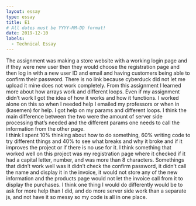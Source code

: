 ```yaml
---
layout: essay
type: essay
title: E1
# All dates must be YYYY-MM-DD format!
date: 2019-12-10
labels:
  - Technical Essay
---
```


The assignment was making a store website with a working login page and if they were new user then they would choose the registration page and then log in with a new user ID and email and having customers being able to confirm their password. There is no link because cyberduck did not let me upload it mine does not work completely. 
From this assignment I learned more about how arrays work and different loops. Even if my assignment didn’t work I got the idea of how it works and how it functions. 
I worked alone on this so when I needed help I emailed my professors or when in (kasemen) for help. I got help on my params and different loops. 
I think the main difference between the two were the amount of server side processing that’s needed and the different params one needs to call the information from the other page.  
I think I spent 10% thinking about how to do something, 60% writing code to try different things and 40% to see what breaks and why it broke and if it improves the project or if there is no use for it. 
I think something that worked well on this project was my registration page where it checked if it had a capital letter, number, and was more than 8 characters. Somethings that didn’t work well was it didn’t check the confirm password, it didn’t call the name and display it in the invoice, it would not store any of the new information and the products page would not let the invoice call from it to display the purchases. 
I think one thing I would do differently would be to ask for more help than I did, and do more server side work than a separate js, and not have it so messy so my code is all in one place. 

